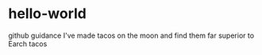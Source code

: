 # hello-world
github guidance
I've made tacos on the moon and find them far superior to Earch tacos
